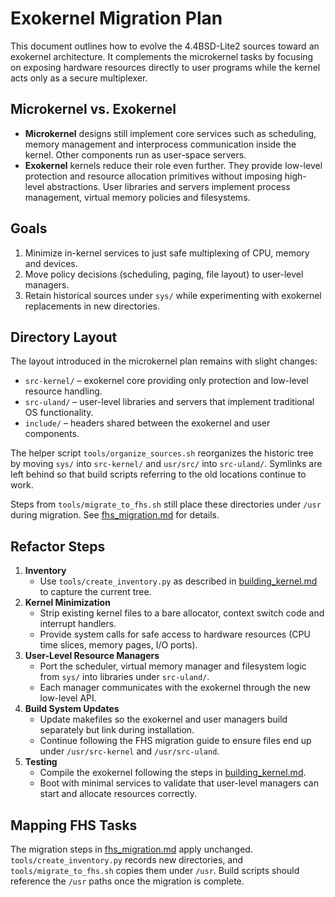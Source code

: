 # Exokernel Migration Plan

This document outlines how to evolve the 4.4BSD-Lite2 sources toward an exokernel architecture. It complements the microkernel tasks by focusing on exposing hardware resources directly to user programs while the kernel acts only as a secure multiplexer.

## Microkernel vs. Exokernel

* **Microkernel** designs still implement core services such as scheduling, memory management and interprocess communication inside the kernel. Other components run as user-space servers.
* **Exokernel** kernels reduce their role even further. They provide low-level protection and resource allocation primitives without imposing high-level abstractions. User libraries and servers implement process management, virtual memory policies and filesystems.

## Goals

1. Minimize in-kernel services to just safe multiplexing of CPU, memory and devices.
2. Move policy decisions (scheduling, paging, file layout) to user-level managers.
3. Retain historical sources under `sys/` while experimenting with exokernel replacements in new directories.

## Directory Layout

The layout introduced in the microkernel plan remains with slight changes:

- `src-kernel/` – exokernel core providing only protection and low-level resource handling.
- `src-uland/` – user-level libraries and servers that implement traditional OS functionality.
- `include/` – headers shared between the exokernel and user components.

The helper script `tools/organize_sources.sh` reorganizes the historic tree by
moving `sys/` into `src-kernel/` and `usr/src/` into `src-uland/`. Symlinks are
left behind so that build scripts referring to the old locations continue to
work.

Steps from `tools/migrate_to_fhs.sh` still place these directories under `/usr` during migration. See [fhs_migration.md](fhs_migration.md) for details.

## Refactor Steps

1. **Inventory**
   - Use `tools/create_inventory.py` as described in [building_kernel.md](building_kernel.md) to capture the current tree.
2. **Kernel Minimization**
   - Strip existing kernel files to a bare allocator, context switch code and interrupt handlers.
   - Provide system calls for safe access to hardware resources (CPU time slices, memory pages, I/O ports).
3. **User-Level Resource Managers**
   - Port the scheduler, virtual memory manager and filesystem logic from `sys/` into libraries under `src-uland/`.
   - Each manager communicates with the exokernel through the new low-level API.
4. **Build System Updates**
   - Update makefiles so the exokernel and user managers build separately but link during installation.
   - Continue following the FHS migration guide to ensure files end up under `/usr/src-kernel` and `/usr/src-uland`.
5. **Testing**
   - Compile the exokernel following the steps in [building_kernel.md](building_kernel.md).
   - Boot with minimal services to validate that user-level managers can start and allocate resources correctly.

## Mapping FHS Tasks

The migration steps in [fhs_migration.md](fhs_migration.md) apply unchanged. `tools/create_inventory.py` records new directories, and `tools/migrate_to_fhs.sh` copies them under `/usr`. Build scripts should reference the `/usr` paths once the migration is complete.

